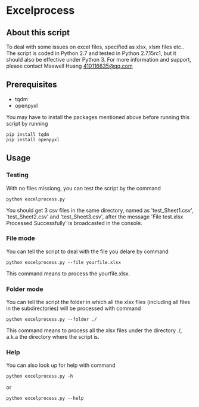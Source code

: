 # Excelprocess
## About this script
To deal with some issues on excel files, specified as xlsx, xlsm files etc.. The script is coded in Python 2.7 and tested in Python 2.7.15rc1, but it should also be effective under Python 3. 
For more information and support, please contact Maxwell Huang <410116635@qq.com>

## Prerequisites
* tqdm
* openpyxl

You may have to install the packages mentioned above before running this script by running

```shell
pip install tqdm
pip install openpyxl
```
## Usage
### Testing
With no files missiong, you can test the script by the command

```shell
python excelprocess.py
```

You should get 3 csv files in the same directory, named as 'test_Sheet1.csv', 'test_Sheet2.csv' and 'test_Sheet3.csv', after the message 'File test.xlsx Processed Successfully' is broadcasted in the console.

### File mode
You can tell the script to deal with the file you delare by command

```shell
python excelprocess.py --file yourfile.xlsx
```

This command means to process the yourfile.xlsx.

### Folder mode
You can tell the script the folder in which all the xlsx files (including all files in the subdirectories) will be processed with command

```shell
python excelprocess.py --folder ./
```

This command means to process all the xlsx files under the directory ./, a.k.a the directory where the script is.

### Help
You can also look up for help with command

```shell
python excelprocess.py -h 
```
or
```shell
python excelprocess.py --help
```
